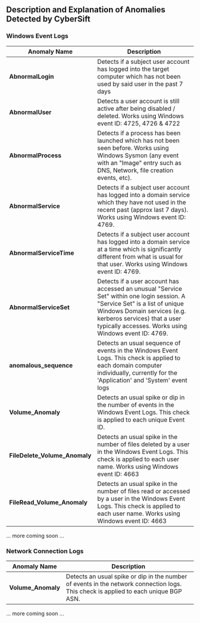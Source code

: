 ## Description and Explanation of Anomalies Detected by CyberSift

### Windows Event Logs

| Anomaly Name | Description
| - | - |
| <a id="AbnormalLogin"></a> **AbnormalLogin** | Detects if a subject user account has logged into the target computer which has not been used by said user in the past 7 days 
| <a id="AbnormalUser"></a> **AbnormalUser** | Detects a user account is still active after being disabled / deleted. Works using Windows event ID: 4725, 4726 & 4722
| <a id="AbnormalProcess"></a> **AbnormalProcess** | Detects if a process has been launched which has not been seen before. Works using Windows Sysmon (any event with an "Image" entry such as DNS, Network, file creation events, etc).
| <a id="AbnormalService"></a> **AbnormalService** | Detects if a subject user account has logged into a domain service which they have not used in the recent past (approx last 7 days). Works using Windows event ID: 4769.
| <a id="AbnormalServiceTime"></a> **AbnormalServiceTime** | Detects if a subject user account has logged into a domain service at a time which is significantly different from what is usual for that user. Works using Windows event ID: 4769.
| <a id="AbnormalServiceSet"></a> **AbnormalServiceSet** | Detects if a user account has accessed an unusual "Service Set" within one login session. A "Service Set" is a list of unique Windows Domain services (e.g. kerberos services) that a user typically accesses. Works using Windows event ID: 4769.
| <a id="anomalous_sequence"></a> **anomalous_sequence** | Detects an usual sequence of events in the Windows Event Logs. This check is applied to each domain computer individually, currently for the 'Application' and 'System' event logs
| <a id="Volume_Anomaly"></a> **Volume_Anomaly** | Detects an usual spike or dip in the number of events in the Windows Event Logs. This check is applied to each unique Event ID.
| <a id="FileDelete_Volume_Anomaly"></a> **FileDelete_Volume_Anomaly** | Detects an usual spike in the number of files deleted by a user in the Windows Event Logs. This check is applied to each user name. Works using Windows event ID: 4663
| <a id="FileRead_Volume_Anomaly"></a> **FileRead_Volume_Anomaly** | Detects an usual spike in the number of files read or accessed by a user in the Windows Event Logs. This check is applied to each user name. Works using Windows event ID: 4663

... more coming soon ...

### Network Connection Logs

| Anomaly Name | Description
| - | - |
| <a id="Volume_Anomaly"></a> **Volume_Anomaly** | Detects an usual spike or dip in the number of events in the network connection logs. This check is applied to each unique BGP ASN.

... more coming soon ...